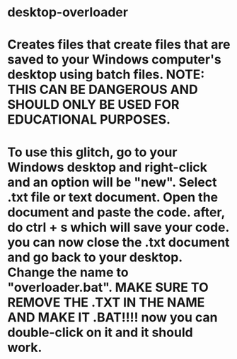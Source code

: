 # desktop-overloader
# Creates files that create files that are saved to your Windows computer's desktop using batch files. NOTE: THIS CAN BE DANGEROUS AND SHOULD ONLY BE USED FOR EDUCATIONAL PURPOSES.
# To use this glitch, go to your Windows desktop and right-click and an option will be "new". Select .txt file or text document. Open the document and paste the code. after, do ctrl + s which will save your code. you can now close the .txt document and go back to your desktop. Change the name to "overloader.bat". MAKE SURE TO REMOVE THE .TXT IN THE NAME AND MAKE IT .BAT!!!! now you can double-click on it and it should work.
